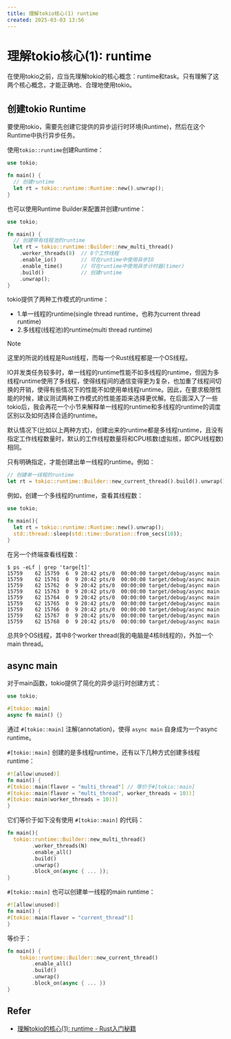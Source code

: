 ```yaml
---
title: 理解tokio核心(1) runtime
created: 2025-03-03 13:56
---
```



<!-- markdownlint-disable MD025 -->

# 理解tokio核心(1): runtime

在使用tokio之前，应当先理解tokio的核心概念：runtime和task。只有理解了这两个核心概念，才能正确地、合理地使用tokio。

## 创建tokio Runtime

要使用tokio，需要先创建它提供的异步运行时环境(Runtime)，然后在这个Runtime中执行异步任务。

使用`tokio::runtime`创建Runtime：

```rust
use tokio;

fn main() {
  // 创建runtime
  let rt = tokio::runtime::Runtime::new().unwrap();
}
```

也可以使用Runtime Builder来配置并创建runtime：

```rust
use tokio;

fn main() {
  // 创建带有线程池的runtime
  let rt = tokio::runtime::Builder::new_multi_thread()
    .worker_threads(8)  // 8个工作线程
    .enable_io()        // 可在runtime中使用异步IO
    .enable_time()      // 可在runtime中使用异步计时器(timer)
    .build()            // 创建runtime
    .unwrap();
}
```

tokio提供了两种工作模式的runtime：

- 1.单一线程的runtime(single thread runtime，也称为current thread runtime)
- 2.多线程(线程池)的runtime(multi thread runtime)

> [!note]
> 这里的所说的线程是Rust线程，而每一个Rust线程都是一个OS线程。

IO并发类任务较多时，单一线程的runtime性能不如多线程的runtime，但因为多线程runtime使用了多线程，使得线程间的通信变得更为复杂，也加重了线程间切换的开销，使得有些情况下的性能不如使用单线程runtime。因此，在要求极限性能的时候，建议测试两种工作模式的性能差距来选择更优解。在后面深入了一些tokio后，我会再花一个小节来解释单一线程的runtime和多线程的runtime的调度区别以及如何选择合适的runtime。

默认情况下(比如以上两种方式)，创建出来的runtime都是多线程runtime，且没有指定工作线程数量时，默认的工作线程数量将和CPU核数(虚拟核，即CPU线程数)相同。

只有明确指定，才能创建出单一线程的runtime。例如：

```rust
// 创建单一线程的runtime
let rt = tokio::runtime::Builder::new_current_thread().build().unwrap();
```

例如，创建一个多线程的runtime，查看其线程数：

```rust
use tokio;

fn main(){
  let rt = tokio::runtime::Runtime::new().unwrap();
  std::thread::sleep(std::time::Duration::from_secs(10));
}
```

在另一个终端查看线程数：

```shell
$ ps -eLf | grep 'targe[t]'
15759    62 15759  6  9 20:42 pts/0  00:00:00 target/debug/async main
15759    62 15761  0  9 20:42 pts/0  00:00:00 target/debug/async main
15759    62 15762  0  9 20:42 pts/0  00:00:00 target/debug/async main
15759    62 15763  0  9 20:42 pts/0  00:00:00 target/debug/async main
15759    62 15764  0  9 20:42 pts/0  00:00:00 target/debug/async main
15759    62 15765  0  9 20:42 pts/0  00:00:00 target/debug/async main
15759    62 15766  0  9 20:42 pts/0  00:00:00 target/debug/async main
15759    62 15767  0  9 20:42 pts/0  00:00:00 target/debug/async main
15759    62 15768  0  9 20:42 pts/0  00:00:00 target/debug/async main
```

总共9个OS线程，其中8个worker thread(我的电脑是4核8线程的)，外加一个main thread。

## async main

对于main函数，tokio提供了简化的异步运行时创建方式：

```rust
use tokio;

#[tokio::main]
async fn main() {}
```

通过 `#[tokio::main]` 注解(annotation)，使得 `async main` 自身成为一个async runtime。

`#[tokio::main]` 创建的是多线程runtime，还有以下几种方式创建多线程runtime：

```rust
#![allow(unused)]
fn main() {
#[tokio::main(flavor = "multi_thread"] // 等价于#[tokio::main]
#[tokio::main(flavor = "multi_thread", worker_threads = 10))]
#[tokio::main(worker_threads = 10))]
}
```

它们等价于如下没有使用 `#[tokio::main]` 的代码：

```rust
fn main(){
  tokio::runtime::Builder::new_multi_thread()
        .worker_threads(N)
        .enable_all()
        .build()
        .unwrap()
        .block_on(async { ... });
}
```

`#[tokio::main]` 也可以创建单一线程的main runtime：

```rust
#![allow(unused)]
fn main() {
#[tokio::main(flavor = "current_thread")]
}
```

等价于：

```rust
fn main() {
    tokio::runtime::Builder::new_current_thread()
        .enable_all()
        .build()
        .unwrap()
        .block_on(async { ... })
}
```

## Refer

- [理解tokio的核心(1): runtime - Rust入门秘籍](https://rust-book.junmajinlong.com/ch100/01_understand_tokio_runtime.html)
